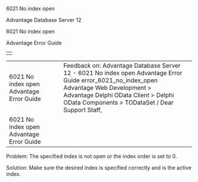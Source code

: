 6021 No index open




Advantage Database Server 12  

6021 No index open

Advantage Error Guide

|  |
| --- |
|  |

|  |  |  |  |  |
| --- | --- | --- | --- | --- |
| 6021 No index open  Advantage Error Guide |  |  | Feedback on: Advantage Database Server 12 - 6021 No index open Advantage Error Guide error\_6021\_no\_index\_open Advantage Web Development > Advantage Delphi OData Client > Delphi OData Components > TODataSet / Dear Support Staff, |  |
| 6021 No index open  Advantage Error Guide |  |  |  |  |

Problem: The specified index is not open or the index order is set to 0.

Solution: Make sure the desired index is specified correctly and is the active index.
